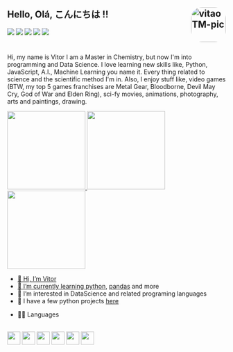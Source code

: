## Hello, Olá, こんにちは !!     <img align="right" alt="vitaoTM-pic" height="80" style="border-radius:25px;" src="https://media.discordapp.net/attachments/988632420960063559/994296173651316866/wink.gif">

<div>
  <a href="https://www.linkedin.com/in/vitor-grosskopf" target="_blank"><img src="https://img.shields.io/badge/-LinkedIn-%230077B5?style=for-the-badge&logo=linkedin&logoColor=white" target="_blank"></a> 
  <a href = "mailto:vitor.grosskopf@gmail.com"><img src="https://img.shields.io/badge/-Gmail-%23333?style=for-the-badge&logo=gmail&logoColor=white" target="_blank"></a>
  <a href="https://instagram.com/vitaotm" target="_blank"><img src="https://img.shields.io/badge/-Instagram-%23E4405F?style=for-the-badge&logo=instagram&logoColor=white" target="_blank"></a>
  <a href="https://discord.gg/MCkQY5VU" target="_blank"><img src="https://img.shields.io/badge/Discord-7289DA?style=for-the-badge&logo=discord&logoColor=white" target="_blank"></a> 
  <a href="https://open.spotify.com/playlist/3yeeofQBHvIs0UfgGFOtO8?si=4352d073b4444356"><img src="https://img.shields.io/badge/Spotify-1ED760?&style=for-the-badge&logo=spotify&logoColor=white"> </a>  
</div>

#

Hi, my name is Vitor I am a Master in Chemistry, but now I'm into programming and Data Science. I love learning new skills like, Python, JavaScript, A.I., Machine Learning you name it. Every thing related to science and the scientific method I'm in. Also, I enjoy stuff like, video games (BTW, my top 5 games franchises are Metal Gear, Bloodborne, Devil May Cry, God of War and Elden Ring), sci-fy movies, animations, photography, arts and paintings, drawing. 

<div> 
  <a href="https://github.com/vitaotm">
  <img height="180cm" src="https://github-readme-stats.vercel.app/api?username=vitaotm&show_icons=true&theme=merko&include_allcommits=true&counts_private=true"/>
  <img height="180cm" src="https://github-readme-stats.vercel.app/api/top-langs/?username=vitaotm&layout=compact&langs_count=16&theme=merko"/>
  <img height="180cm" src="https://github-readme-streak-stats.herokuapp.com/?user=vitaotm&theme=merko"/>

</div>

- 👋 Hi, I’m Vitor
- 🌱 I’m currently learning [python](https://www.python.org/), [pandas](https://pandas.pydata.org/)  and more
- 👀 I’m interested in DataScience and related programing languages 
- 💞️ I have a few python projects [here](https://github.com/vitaoTM/python_projects/blob/master/Time_Series.ipynb)
* 👩‍💻 Languages

<div style="display: inline_block"><br>
  
  <img align="center" height="30" src="https://img.shields.io/badge/Python-FFD43B?style=for-the-badge&logo=python&logoColor=blue"/>
  <img align="center" height="30" src="https://img.shields.io/badge/Pandas-2C2D72?style=for-the-badge&logo=pandas&logoColor=white" />
  <img align="center" height="30" src="https://img.shields.io/badge/Colab-F9AB00?style=for-the-badge&logo=googlecolab&color=525252"/>
  <img align="center" height="30" src="https://img.shields.io/badge/HTML5-E34F26?style=for-the-badge&logo=html5&logoColor=white"/>
  <img align="center" height="30" src="https://img.shields.io/badge/CSS3-1572B6?style=for-the-badge&logo=css3&logoColor=white"/>
  <img align="center" height="30" src="https://img.shields.io/badge/JavaScript-323330?style=for-the-badge&logo=javascript&logoColor=F7DF1E"/>
</div>

##



